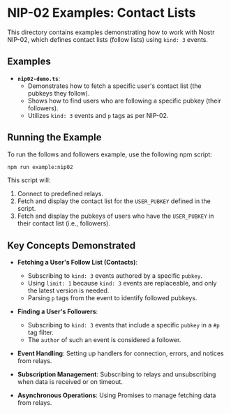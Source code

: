# NIP-02 Examples: Contact Lists

This directory contains examples demonstrating how to work with Nostr NIP-02, which defines contact lists (follow lists) using `kind: 3` events.

## Examples

- **`nip02-demo.ts`**: 
  - Demonstrates how to fetch a specific user's contact list (the pubkeys they follow).
  - Shows how to find users who are following a specific pubkey (their followers).
  - Utilizes `kind: 3` events and `p` tags as per NIP-02.

## Running the Example

To run the follows and followers example, use the following npm script:

```bash
npm run example:nip02
```

This script will:
1. Connect to predefined relays.
2. Fetch and display the contact list for the `USER_PUBKEY` defined in the script.
3. Fetch and display the pubkeys of users who have the `USER_PUBKEY` in their contact list (i.e., followers).

## Key Concepts Demonstrated

- **Fetching a User's Follow List (Contacts)**:
  - Subscribing to `kind: 3` events authored by a specific `pubkey`.
  - Using `limit: 1` because `kind: 3` events are replaceable, and only the latest version is needed.
  - Parsing `p` tags from the event to identify followed pubkeys.

- **Finding a User's Followers**:
  - Subscribing to `kind: 3` events that include a specific `pubkey` in a `#p` tag filter.
  - The `author` of such an event is considered a follower.

- **Event Handling**: Setting up handlers for connection, errors, and notices from relays.
- **Subscription Management**: Subscribing to relays and unsubscribing when data is received or on timeout.
- **Asynchronous Operations**: Using Promises to manage fetching data from relays. 